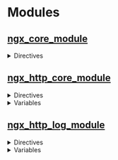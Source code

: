 # Modules

## [ngx_core_module](https://nginx.org/en/docs/ngx_core_module.html)

<details>
  <summary>Directives</summary>

  * [x] accept_mutex
  * [ ] accept_mutex_delay
  * [x] daemon
  * [ ] debug_connection
  * [ ] debug_points
  * [ ] env
  * [ ] error_log
  * [x] events
  * [ ] include
  * [ ] load_module
  * [ ] lock_file
  * [ ] master_process
  * [ ] multi_accept
  * [ ] pcre_jit
  * [x] pid
  * [ ] ssl_engine
  * [ ] thread_pool
  * [ ] timer_resolution
  * [ ] use
  * [ ] user
  * [ ] worker_aio_requests
  * [x] worker_connections
  * [ ] worker_cpu_affinity
  * [ ] worker_priority
  * [ ] worker_processes
  * [ ] worker_rlimit_core
  * [ ] worker_rlimit_nofile
  * [ ] worker_shutdown_timeout
  * [ ] working_directory
</details>

## [ngx_http_core_module](https://nginx.org/en/docs/http/ngx_http_core_module.html)

<details>
  <summary>Directives</summary>

  * [ ] absolute_redirect
  * [ ] aio
  * [ ] aio_write
  * [ ] alias
  * [ ] auth_delay
  * [ ] chunked_transfer_encoding
  * [ ] client_body_buffer_size
  * [ ] client_body_in_file_only
  * [ ] client_body_in_single_buffer
  * [ ] client_body_temp_path
  * [ ] client_body_timeout
  * [ ] client_header_buffer_size
  * [ ] client_header_timeout
  * [ ] client_max_body_size
  * [ ] connection_pool_size
  * [ ] default_type
  * [ ] directio
  * [ ] directio_alignment
  * [ ] disable_symlinks
  * [ ] error_page
  * [ ] etag
  * [x] http
  * [ ] if_modified_since
  * [ ] ignore_invalid_headers
  * [ ] internal
  * [ ] keepalive_disable
  * [ ] keepalive_requests
  * [ ] keepalive_time
  * [ ] keepalive_timeout
  * [ ] large_client_header_buffers
  * [ ] limit_except
  * [ ] limit_rate
  * [ ] limit_rate_after
  * [ ] lingering_close
  * [ ] lingering_time
  * [ ] lingering_timeout
  * [ ] listen
  * [ ] location
  * [ ] log_not_found
  * [ ] log_subrequest
  * [ ] max_ranges
  * [ ] merge_slashes
  * [ ] msie_padding
  * [ ] msie_refresh
  * [ ] open_file_cache
  * [ ] open_file_cache_errors
  * [ ] open_file_cache_min_uses
  * [ ] open_file_cache_valid
  * [ ] output_buffers
  * [ ] port_in_redirect
  * [ ] postpone_output
  * [ ] read_ahead
  * [ ] recursive_error_pages
  * [ ] request_pool_size
  * [ ] reset_timedout_connection
  * [ ] resolver
  * [ ] resolver_timeout
  * [ ] root
  * [ ] satisfy
  * [ ] send_lowat
  * [ ] send_timeout
  * [ ] sendfile
  * [ ] sendfile_max_chunk
  * [x] server
  * [ ] server_name
  * [ ] server_name_in_redirect
  * [ ] server_names_hash_bucket_size
  * [ ] server_names_hash_max_size
  * [ ] server_tokens
  * [ ] subrequest_output_buffer_size
  * [ ] tcp_nodelay
  * [ ] tcp_nopush
  * [ ] try_files
  * [ ] types
  * [ ] types_hash_bucket_size
  * [ ] types_hash_max_size
  * [ ] underscores_in_headers
  * [ ] variables_hash_bucket_size
  * [ ] variables_hash_max_size
</details>

<details>
  <summary>Variables</summary>

  * [ ] $arg_ *name*
  * [ ] $args
  * [ ] $binary_remote_addr
  * [ ] $body_bytes_sent
  * [ ] $bytes_sent
  * [ ] $connection
  * [ ] $connection_requests
  * [ ] $connection_time
  * [ ] $content_length
  * [ ] $content_type
  * [ ] $cookie_ *name*
  * [ ] $document_root
  * [ ] $document_uri
  * [ ] $host
  * [ ] $hostname
  * [ ] $http_ *name*
  * [ ] $https
  * [ ] $is_args
  * [ ] $limit_rate
  * [ ] $msec
  * [ ] $nginx_version
  * [ ] $pid
  * [ ] $pipe
  * [ ] $proxy_protocol_addr
  * [ ] $proxy_protocol_port
  * [ ] $proxy_protocol_server_addr
  * [ ] $proxy_protocol_server_port
  * [ ] $proxy_protocol_tlv_ *name*
  * [ ] $query_string
  * [ ] $realpath_root
  * [ ] $remote_addr
  * [ ] $remote_port
  * [ ] $remote_user
  * [ ] $request
  * [ ] $request_body
  * [ ] $request_body_file
  * [ ] $request_completion
  * [ ] $request_filename
  * [ ] $request_id
  * [ ] $request_length
  * [ ] $request_method
  * [ ] $request_time
  * [ ] $request_uri
  * [ ] $scheme
  * [ ] $sent_http_ *name*
  * [ ] $sent_trailer_ *name*
  * [ ] $server_addr
  * [ ] $server_name
  * [ ] $server_port
  * [ ] $server_protocol
  * [ ] $status
  * [ ] $tcpinfo_rtt
  * [ ] $tcpinfo_rttvar
  * [ ] $tcpinfo_snd_cwnd
  * [ ] $tcpinfo_rcv_space
  * [ ] $time_iso8601
  * [ ] $time_local
  * [ ] $uri
</details>

## [ngx_http_log_module](https://nginx.org/en/docs/http/ngx_http_log_module.html)

<details>
  <summary>Directives</summary>

  * [ ] access_log
  * [ ] log_format
  * [ ] open_log_file_cache
</details>

<details>
  <summary>Variables</summary>

  * [ ] $bytes_sent
  * [ ] $connection
  * [ ] $connection_requests
  * [ ] $msec
  * [ ] $pipe
  * [ ] $request_length
  * [ ] $request_time
  * [ ] $status
  * [ ] $time_iso8601
  * [ ] $time_local
</details>
